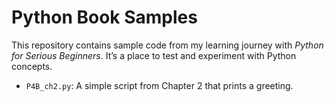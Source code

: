 # Python Book Samples
This repository contains sample code from my learning journey with *Python for Serious Beginners*. It’s a place to test and experiment with Python concepts.

- `P4B_ch2.py`: A simple script from Chapter 2 that prints a greeting.
